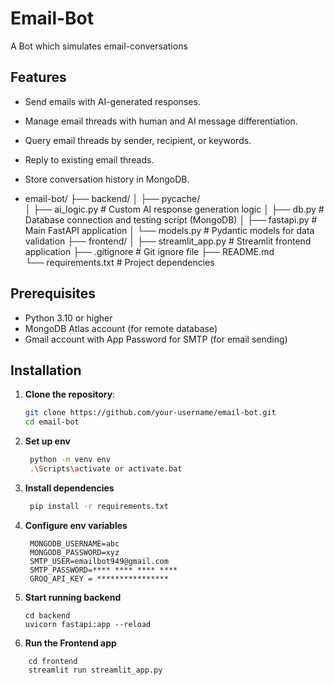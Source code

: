 # Email-Bot

A Bot which simulates email-conversations

## Features
- Send emails with AI-generated responses.
- Manage email threads with human and AI message differentiation.
- Query email threads by sender, recipient, or keywords.
- Reply to existing email threads.
- Store conversation history in MongoDB.

- email-bot/
├── backend/
│   ├── pycache/             
│   ├── ai_logic.py       # Custom AI response generation logic
│   ├── db.py             # Database connection and testing script (MongoDB)
│   ├── fastapi.py        # Main FastAPI application
│   └── models.py         # Pydantic models for data validation
├── frontend/
│   ├── streamlit_app.py  # Streamlit frontend application
├── .gitignore            # Git ignore file
├── README.md             
└── requirements.txt      # Project dependencies

## Prerequisites
- Python 3.10 or higher
- MongoDB Atlas account (for remote database)
- Gmail account with App Password for SMTP (for email sending)

## Installation
1. **Clone the repository**:
   ```bash
   git clone https://github.com/your-username/email-bot.git
   cd email-bot
   ```
2. **Set up env**
   ```bash
    python -m venv env
    .\Scripts\activate or activate.bat
   ```
3. **Install dependencies**
   ```bash
    pip install -r requirements.txt
   ```
4. **Configure env variables**
   ```text
    MONGODB_USERNAME=abc
    MONGODB_PASSWORD=xyz
    SMTP_USER=emailbot949@gmail.com
    SMTP_PASSWORD=**** **** **** ****
    GROQ_API_KEY = ****************
   ```
5. **Start running backend**
    ```text
    cd backend
    uvicorn fastapi:app --reload
   ```
6. **Run the Frontend app**
```text
    cd frontend
    streamlit run streamlit_app.py
 ```

